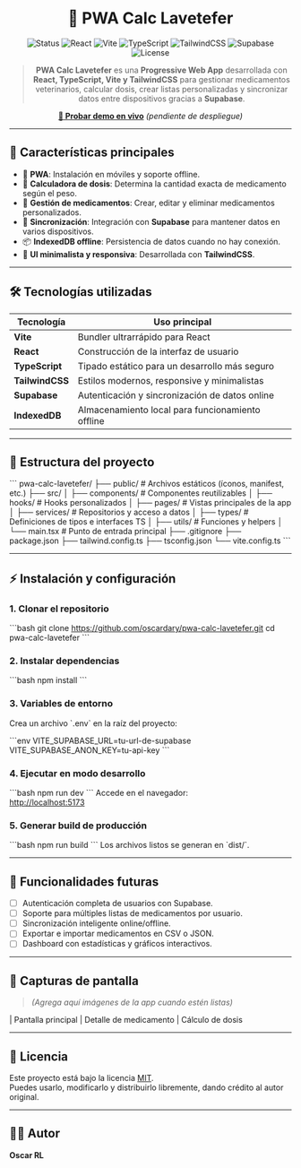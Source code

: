 
<div align="center">

# 🐾 PWA Calc Lavetefer

![Status](https://img.shields.io/badge/status-en%20desarrollo-yellow)
![React](https://img.shields.io/badge/React-18-61dafb?logo=react)
![Vite](https://img.shields.io/badge/Vite-5-646cff?logo=vite)
![TypeScript](https://img.shields.io/badge/TypeScript-5-3178c6?logo=typescript)
![TailwindCSS](https://img.shields.io/badge/TailwindCSS-3-06b6d4?logo=tailwindcss)
![Supabase](https://img.shields.io/badge/Supabase-integrado-3fcf8e?logo=supabase)
![License](https://img.shields.io/badge/license-MIT-green)

> **PWA Calc Lavetefer** es una **Progressive Web App** desarrollada con **React, TypeScript, Vite y TailwindCSS** para gestionar medicamentos veterinarios, calcular dosis, crear listas personalizadas y sincronizar datos entre dispositivos gracias a **Supabase**.

[**📱 Probar demo en vivo**](#) _(pendiente de despliegue)_

</div>

---

## 🚀 **Características principales**

- 📱 **PWA**: Instalación en móviles y soporte offline.
- 🧮 **Calculadora de dosis**: Determina la cantidad exacta de medicamento según el peso.
- 💊 **Gestión de medicamentos**: Crear, editar y eliminar medicamentos personalizados.
- 🔄 **Sincronización**: Integración con **Supabase** para mantener datos en varios dispositivos.
- 📦 **IndexedDB offline**: Persistencia de datos cuando no hay conexión.
- 🎨 **UI minimalista y responsiva**: Desarrollada con **TailwindCSS**.

---

## 🛠️ **Tecnologías utilizadas**

| Tecnología      | Uso principal                                   |
|---------------|-------------------------------------------------|
| **Vite**      | Bundler ultrarrápido para React                  |
| **React**     | Construcción de la interfaz de usuario           |
| **TypeScript**| Tipado estático para un desarrollo más seguro    |
| **TailwindCSS** | Estilos modernos, responsive y minimalistas    |
| **Supabase**  | Autenticación y sincronización de datos online   |
| **IndexedDB** | Almacenamiento local para funcionamiento offline |

---

## 📂 **Estructura del proyecto**

\`\`\`
pwa-calc-lavetefer/
├── public/                # Archivos estáticos (íconos, manifest, etc.)
├── src/
│   ├── components/        # Componentes reutilizables
│   ├── hooks/             # Hooks personalizados
│   ├── pages/             # Vistas principales de la app
│   ├── services/          # Repositorios y acceso a datos
│   ├── types/             # Definiciones de tipos e interfaces TS
│   ├── utils/             # Funciones y helpers
│   └── main.tsx           # Punto de entrada principal
├── .gitignore
├── package.json
├── tailwind.config.ts
├── tsconfig.json
└── vite.config.ts
\`\`\`

---

## ⚡ **Instalación y configuración**

### **1. Clonar el repositorio**
\`\`\`bash
git clone https://github.com/oscardary/pwa-calc-lavetefer.git
cd pwa-calc-lavetefer
\`\`\`

### **2. Instalar dependencias**
\`\`\`bash
npm install
\`\`\`

### **3. Variables de entorno**
Crea un archivo \`.env\` en la raíz del proyecto:

\`\`\`env
VITE_SUPABASE_URL=tu-url-de-supabase
VITE_SUPABASE_ANON_KEY=tu-api-key
\`\`\`

### **4. Ejecutar en modo desarrollo**
\`\`\`bash
npm run dev
\`\`\`
Accede en el navegador:  
[http://localhost:5173](http://localhost:5173)

### **5. Generar build de producción**
\`\`\`bash
npm run build
\`\`\`
Los archivos listos se generan en \`dist/\`.

---

## 🧩 **Funcionalidades futuras**

- [ ] Autenticación completa de usuarios con Supabase.
- [ ] Soporte para múltiples listas de medicamentos por usuario.
- [ ] Sincronización inteligente online/offline.
- [ ] Exportar e importar medicamentos en CSV o JSON.
- [ ] Dashboard con estadísticas y gráficos interactivos.

---

## 📸 **Capturas de pantalla**

> *(Agrega aquí imágenes de la app cuando estén listas)*

| Pantalla principal 
| Detalle de medicamento 
| Cálculo de dosis

---

## 📄 **Licencia**

Este proyecto está bajo la licencia [MIT](./LICENSE).  
Puedes usarlo, modificarlo y distribuirlo libremente, dando crédito al autor original.

---

## 👨‍💻 **Autor**

**Oscar RL** 